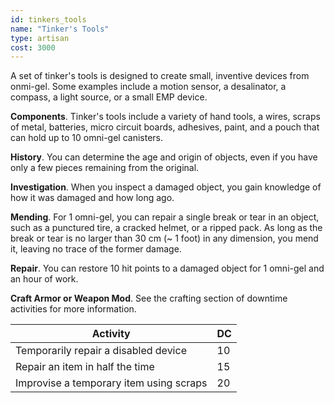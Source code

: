 ```yaml
---
id: tinkers_tools
name: "Tinker's Tools"
type: artisan
cost: 3000
---
```


A set of tinker's tools is designed to create small, inventive devices from onmi-gel. Some examples include a motion sensor,
a desalinator, a compass, a light source, or a small EMP device.

__Components__. Tinker's tools include a variety of hand tools, a wires, scraps of metal, batteries, micro circuit boards,
adhesives, paint, and a pouch that can hold up to 10 omni-gel canisters.

__History__. You can determine the age and origin of objects, even if you have only a few pieces remaining from the original.

__Investigation__. When you inspect a damaged object, you gain knowledge of how it was damaged and how long ago.

__Mending__. For 1 omni-gel, you can repair a single break or tear in an object, such as a punctured tire, a cracked helmet, or a ripped pack.
As long as the break or tear is no larger than 30 cm (~ 1 foot) in any dimension, you mend it, leaving no trace of the former damage.

__Repair__. You can restore 10 hit points to a damaged object for 1 omni-gel and an hour of work.

__Craft Armor or Weapon Mod__. See the <nuxt-link to="/phb/rules/missions#between-missions">crafting</nuxt-link> section
of downtime activities for more information.

Activity | DC
--- | ---
Temporarily repair a disabled device | 10
Repair an item in half the time | 15
Improvise a temporary item using scraps | 20
